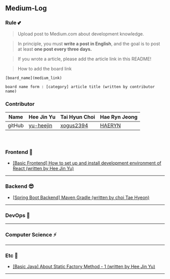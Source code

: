 ## Medium-Log

### Rule 💕

> Upload post to Medium.com about development knowledge.
> 

> In principle, you must <b>write a post in English</b>, and the goal is to post at least <b>one post every three days.</b>
> 

> If you wrote a article, please add the article link in this README!
> 

> How to add the board link
> 

```
[board_name](medium_link)

board name form : [category] article title (written by contributor name)
```

### Contributor

| Name | Hee Jin Yu | Tai Hyun Choi | Hae Ryn Jeong |
| --- | --- | --- | --- |
| gitHub | [yu-heejin](https://github.com/yu-heejin) | [xogus2394](https://github.com/xogus2394) | [HAERYN](https://github.com/HAERYN) |
   
　
### Frontend 🤭
* [[Basic Frontend] How to set up and install development environment of React (written by Hee Jin Yu)](https://medium.com/@hee98.09.14/basic-frontend-how-to-set-up-and-install-development-environment-of-react-dd21063f87c)

---

### Backend 😎
* [[Spring Boot Backend] Maven Gradle (written by choi Tae Hyeon)](https://medium.com/@speed5075/maven-and-gradle-3ac5db73c98)
---

### DevOps 🐋

---
### Computer Science ⚡
---

### Etc 💫
* [[Basic Java] About Static Factory Method - 1 (written by Hee Jin Yu)](https://medium.com/@hee98.09.14/about-static-factory-method-1-80c44b9ae815)
---
